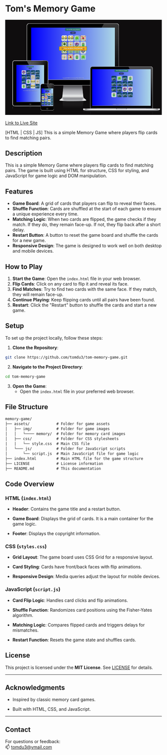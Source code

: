 # Tom's Memory Game

![Tom's Memory Game Screenshot](./assets/docs/amiresponsive.png)

[Link to Live Site](https://tom-memory.netlify.app/)

[HTML | CSS | JS] This is a simple Memory Game where players flip cards to find matching pairs.


## Description

This is a simple Memory Game where players flip cards to find matching pairs. The game is built using HTML for structure, CSS for styling, and JavaScript for game logic and DOM manipulation.

## Features

- **Game Board**: A grid of cards that players can flip to reveal their faces.
- **Shuffle Function**: Cards are shuffled at the start of each game to ensure a unique experience every time.
- **Matching Logic**: When two cards are flipped, the game checks if they match. If they do, they remain face-up. If not, they flip back after a short delay.
- **Restart Button**: A button to reset the game board and shuffle the cards for a new game.
- **Responsive Design**: The game is designed to work well on both desktop and mobile devices.

## How to Play

1. **Start the Game**: Open the `index.html` file in your web browser.
2. **Flip Cards**: Click on any card to flip it and reveal its face.
3. **Find Matches**: Try to find two cards with the same face. If they match, they will remain face-up.
4. **Continue Playing**: Keep flipping cards until all pairs have been found.
5. **Restart**: Click the "Restart" button to shuffle the cards and start a new game.

## Setup

To set up the project locally, follow these steps:

1. **Clone the Repository**:
```bash
git clone https://github.com/tomdu3/tom-memory-game.git
```
2. **Navigate to the Project Directory**:
```bash
cd tom-memory-game
```
3. **Open the Game**:
    - Open the `index.html` file in your preferred web browser.

## File Structure

```text
memory-game/
├── assets/            # Folder for game assets
│   ├── img/           # Folder for game images
│   │   └──── memory/  # Folder for memory card images
│   ├── css/           # Folder for CSS stylesheets
|   |   └── style.css  # Main CSS file 
│   └─── js/           # Folder for JavaScript scripts
│       └── script.js  # Main JavaScript file for game logic
├── index.html         # Main HTML file for the game structure
├── LICENSE            # License information
├── README.md          # This documentation
```

## Code Overview

### HTML (`index.html`)
    
-   **Header**: Contains the game title and a restart button.
    
-   **Game Board**: Displays the grid of cards. It is a main container for the game logic.

-   **Footer**: Displays the copyright information.
    

### CSS (`styles.css`)

-   **Grid Layout**: The game board uses CSS Grid for a responsive layout.
    
-   **Card Styling**: Cards have front/back faces with flip animations.
    
-   **Responsive Design**: Media queries adjust the layout for mobile devices.
    

### JavaScript (`script.js`)

-   **Card Flip Logic**: Handles card clicks and flip animations.
    
-   **Shuffle Function**: Randomizes card positions using the Fisher-Yates algorithm.
    
-   **Matching Logic**: Compares flipped cards and triggers delays for mismatches.
    
-   **Restart Function**: Resets the game state and shuffles cards.

## License

This project is licensed under the **MIT License**. See [LICENSE](./LICENSE) for details.

___

## Acknowledgments

-   Inspired by classic memory card games.
    
-   Built with HTML, CSS, and JavaScript.
    

___

## Contact

For questions or feedback:  
:mailbox:  [tomdu3@ymail.com](mailto:tomdu3@ymail.com)